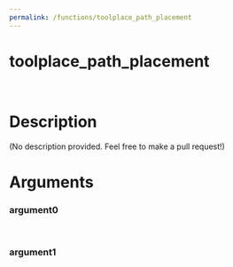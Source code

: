 ```yaml
---
permalink: /functions/toolplace_path_placement
---
```

# toolplace_path_placement  
&nbsp;  
# Description  
(No description provided. Feel free to make a pull request!) 
&nbsp;  
# Arguments
### argument0

&nbsp;    
### argument1

&nbsp;    


